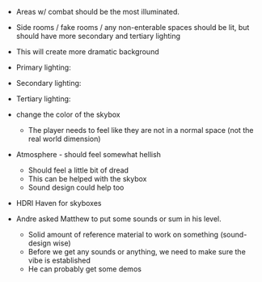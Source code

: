 - Areas w/ combat should be the most illuminated.
- Side rooms / fake rooms / any non-enterable spaces should be lit, but should have more secondary and tertiary lighting
- This will create more dramatic background

- Primary lighting:
- Secondary lighting:
- Tertiary lighting:

- change the color of the skybox
	- The player needs to feel like they are not in a normal space (not the real world dimension)
- Atmosphere - should feel somewhat hellish
	- Should feel a little bit of dread
	- This can be helped with the skybox
	- Sound design could help too
- HDRI Haven for skyboxes

- Andre asked Matthew to put some sounds or sum in his level.
	- Solid amount of reference material to work on something (sound-design wise)
	- Before we get any sounds or anything, we need to make sure the vibe is established
	- He can probably get some demos
